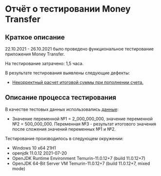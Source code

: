 # Отчёт о тестировании Money Transfer

## Краткое описание

22.10.2021 - 26.10.2021 было проведено функциональное тестирование приложения Money Transfer.

На тестирование затрачено: 1,5 часа.

В результате тестирования выявлены следующие дефекты:
* [Некорректный расчет итоговой суммы при пополнении счета.](https://github.com/RsnGrgrn/MoneyTransfer/issues/1#issue-1035137603)

## Описание процесса тестирования

В качестве тестовых данных использовались [данные](https://github.com/netology-code/javaqa-homeworks/blob/master/intro/MERGED.md#%D0%B7%D0%B0%D0%B4%D0%B0%D1%87%D0%B0-1---money-transfer):
* Значение переменной №1 = 2_000_000_000, значение переменной №2 = 500_000_000. Переменная №3 - результат итогового значения после сложения значений переменных №1 и №2.

Тестирование производилось в следующем окружении:
* Windows 10 x64 21H1
* openjdk 11.0.12 2021-07-20
* OpenJDK Runtime Environment Temurin-11.0.12+7 (build 11.0.12+7)
* OpenJDK 64-Bit Server VM Temurin-11.0.12+7 (build 11.0.12+7, mixed mode)